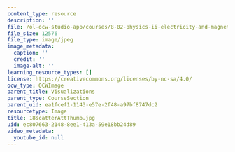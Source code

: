 ```yaml
---
content_type: resource
description: ''
file: /ol-ocw-studio-app/courses/8-02-physics-ii-electricity-and-magnetism-spring-2007/ec80766321488ee1413a59e18bb24d89_18scatterAttThumb.jpg
file_size: 12576
file_type: image/jpeg
image_metadata:
  caption: ''
  credit: ''
  image-alt: ''
learning_resource_types: []
license: https://creativecommons.org/licenses/by-nc-sa/4.0/
ocw_type: OCWImage
parent_title: Visualizations
parent_type: CourseSection
parent_uid: ea1fcef1-1143-e57e-2f48-a97bf8747dc2
resourcetype: Image
title: 18scatterAttThumb.jpg
uid: ec807663-2148-8ee1-413a-59e18bb24d89
video_metadata:
  youtube_id: null
---
```

